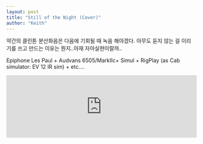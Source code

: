 ```yaml
---
layout: post
title: "Still of the Night (Cover)"
author: "Keith"
---
```



약간의 클린톤 분산화음은 다음에 기회될 때 녹음 해야겠다. 아무도 듣지 않는 걸 이리 기를 쓰고 만드는 이유는 뭔지..아재 자아실현이랄까..




Epiphone Les Paul + Audvans 6505/MarkIIc+ Simul + RigPlay (as Cab simulator: EV 12 IR sim) + etc....







<iframe width="100%" height="166" scrolling="no" frameborder="no" src="https://w.soundcloud.com/player/?url=https%3A//api.soundcloud.com/tracks/268991830&amp;color=ff5500&amp;auto_play=false&amp;hide_related=false&amp;show_comments=true&amp;show_user=true&amp;show_reposts=false"></iframe>






